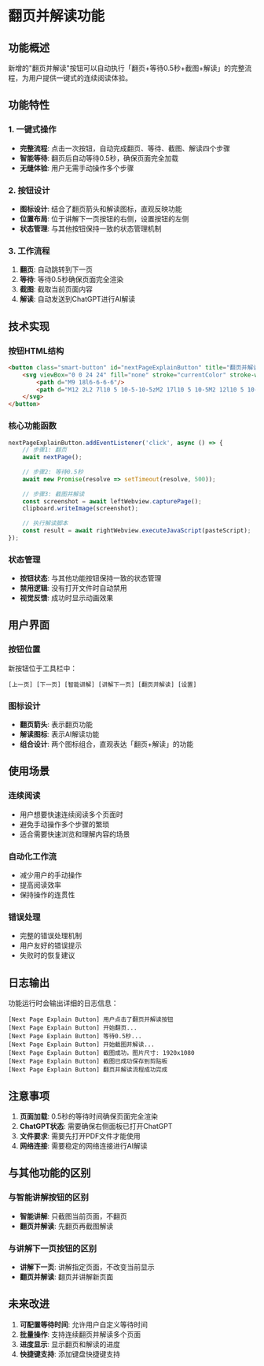 # 翻页并解读功能

## 功能概述

新增的"翻页并解读"按钮可以自动执行「翻页+等待0.5秒+截图+解读」的完整流程，为用户提供一键式的连续阅读体验。

## 功能特性

### 1. 一键式操作
- **完整流程**: 点击一次按钮，自动完成翻页、等待、截图、解读四个步骤
- **智能等待**: 翻页后自动等待0.5秒，确保页面完全加载
- **无缝体验**: 用户无需手动操作多个步骤

### 2. 按钮设计
- **图标设计**: 结合了翻页箭头和解读图标，直观反映功能
- **位置布局**: 位于讲解下一页按钮的右侧，设置按钮的左侧
- **状态管理**: 与其他按钮保持一致的状态管理机制

### 3. 工作流程
1. **翻页**: 自动跳转到下一页
2. **等待**: 等待0.5秒确保页面完全渲染
3. **截图**: 截取当前页面内容
4. **解读**: 自动发送到ChatGPT进行AI解读

## 技术实现

### 按钮HTML结构
```html
<button class="smart-button" id="nextPageExplainButton" title="翻页并解读">
    <svg viewBox="0 0 24 24" fill="none" stroke="currentColor" stroke-width="2">
        <path d="M9 18l6-6-6-6"/>
        <path d="M12 2L2 7l10 5 10-5-10-5zM2 17l10 5 10-5M2 12l10 5 10-5"/>
    </svg>
</button>
```

### 核心功能函数
```javascript
nextPageExplainButton.addEventListener('click', async () => {
    // 步骤1: 翻页
    await nextPage();
    
    // 步骤2: 等待0.5秒
    await new Promise(resolve => setTimeout(resolve, 500));
    
    // 步骤3: 截图并解读
    const screenshot = await leftWebview.capturePage();
    clipboard.writeImage(screenshot);
    
    // 执行解读脚本
    const result = await rightWebview.executeJavaScript(pasteScript);
});
```

### 状态管理
- **按钮状态**: 与其他功能按钮保持一致的状态管理
- **禁用逻辑**: 没有打开文件时自动禁用
- **视觉反馈**: 成功时显示动画效果

## 用户界面

### 按钮位置
新按钮位于工具栏中：
```
[上一页] [下一页] [智能讲解] [讲解下一页] [翻页并解读] [设置]
```

### 图标设计
- **翻页箭头**: 表示翻页功能
- **解读图标**: 表示AI解读功能
- **组合设计**: 两个图标组合，直观表达「翻页+解读」的功能

## 使用场景

### 连续阅读
- 用户想要快速连续阅读多个页面时
- 避免手动操作多个步骤的繁琐
- 适合需要快速浏览和理解内容的场景

### 自动化工作流
- 减少用户的手动操作
- 提高阅读效率
- 保持操作的连贯性

### 错误处理
- 完整的错误处理机制
- 用户友好的错误提示
- 失败时的恢复建议

## 日志输出

功能运行时会输出详细的日志信息：
```
[Next Page Explain Button] 用户点击了翻页并解读按钮
[Next Page Explain Button] 开始翻页...
[Next Page Explain Button] 等待0.5秒...
[Next Page Explain Button] 开始截图并解读...
[Next Page Explain Button] 截图成功，图片尺寸: 1920x1080
[Next Page Explain Button] 截图已成功保存到剪贴板
[Next Page Explain Button] 翻页并解读流程成功完成
```

## 注意事项

1. **页面加载**: 0.5秒的等待时间确保页面完全渲染
2. **ChatGPT状态**: 需要确保右侧面板已打开ChatGPT
3. **文件要求**: 需要先打开PDF文件才能使用
4. **网络连接**: 需要稳定的网络连接进行AI解读

## 与其他功能的区别

### 与智能讲解按钮的区别
- **智能讲解**: 只截图当前页面，不翻页
- **翻页并解读**: 先翻页再截图解读

### 与讲解下一页按钮的区别
- **讲解下一页**: 讲解指定页面，不改变当前显示
- **翻页并解读**: 翻页并讲解新页面

## 未来改进

1. **可配置等待时间**: 允许用户自定义等待时间
2. **批量操作**: 支持连续翻页并解读多个页面
3. **进度显示**: 显示翻页和解读的进度
4. **快捷键支持**: 添加键盘快捷键支持 